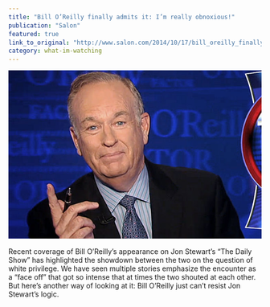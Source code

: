```yaml
---
title: "Bill O’Reilly finally admits it: I’m really obnoxious!"
publication: "Salon"
featured: true
link_to_original: "http://www.salon.com/2014/10/17/bill_oreilly_finally_admits_it_im_really_obnoxious/#"
category: what-im-watching
---
```

![bill_oreilly2](/assets/img/bill_oreilly2.jpg)

Recent coverage of Bill O’Reilly’s appearance on Jon Stewart’s “The Daily Show” has highlighted the showdown between the two on the question of white privilege.  We have seen multiple stories emphasize the encounter as a “face off” that got so intense that at times the two shouted at each other. But here’s another way of looking at it: Bill O’Reilly just can’t resist Jon Stewart’s logic.
